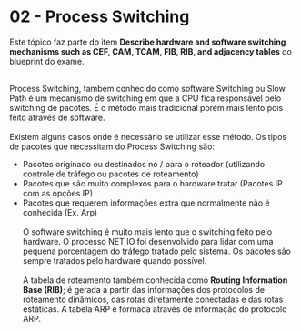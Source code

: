 # 02 - Process Switching

Este tópico faz parte do item **Describe hardware and software switching mechanisms such as CEF, CAM, TCAM, FIB, RIB, and adjacency tables** do blueprint do exame. <br></br>

Process Switching, também conhecido como software Switching ou Slow Path é um mecanismo de switching em que a CPU fica responsável pelo switching de pacotes. É o método mais tradicional porém mais lento pois feito através de software. <br></br>
Existem alguns casos onde é necessário se utilizar esse método. Os tipos de pacotes que necessitam do Process Switching são:
- Pacotes originado ou destinados no / para o roteador (utilizando controle de tráfego ou pacotes de roteamento)
- Pacotes que são muito complexos para o hardware tratar (Pacotes IP com as opções IP)
- Pacotes que requerem informações extra que normalmente não é conhecida (Ex. Arp) <br></br>
O software switching é muito mais lento que o switching feito pelo hardware. O processo NET IO foi desenvolvido para lidar com uma pequena porcentagem do tráfego tratado pelo sistema. Os pacotes são sempre tratados pelo hardware quando possível. <br></br>
A tabela de roteamento também conhecida como **Routing Information Base (RIB)**; é gerada a partir das informações dos protocolos de roteamento dinâmicos, das rotas diretamente conectadas e das rotas estáticas. A tabela ARP é formada através de informação do protocolo ARP.